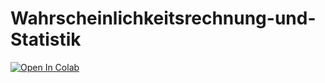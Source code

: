 # Wahrscheinlichkeitsrechnung-und-Statistik

[![Open In Colab](https://colab.research.google.com/assets/colab-badge.svg)](https://colab.research.google.com/github/KingaS03/Wahrscheinlichkeitsrechnung-und-Statistik)
